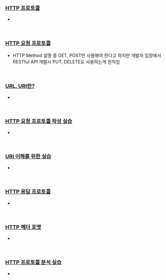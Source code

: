 ### [HTTP 프로토콜](https://youtu.be/watch?v=TwsQX1AnWJU)

- 

&nbsp;

### [HTTP 요청 프로토콜](https://youtu.be/watch?v=rxaBwwI_JnI)

- HTTP Method 설명 중 GET, POST만 사용해야 한다고 하지만 개발자 입장에서 RESTful API 개발시 PUT, DELETE도 사용하는게 원칙임

&nbsp;

### [URL, URI란?](https://youtu.be/watch?v=2ikhZ_fNP5Y)

- 

&nbsp;

### [HTTP 요청 프로토콜 작성 실습](https://youtu.be/watch?v=XbGJYsxed2w)

- 

&nbsp;

### [URI 이해를 위한 실습](https://youtu.be/watch?v=HBojczyd1Ac)

- 

&nbsp;

### [HTTP 응답 프로토콜](https://youtu.be/watch?v=kuucNF4Zvbs)

- 

&nbsp;

### [HTTP 헤더 포맷](https://youtu.be/watch?v=mQTGmxendk8)

- 

&nbsp;

### [HTTP 프로토콜 분석 실습](https://youtu.be/watch?v=dhMrKTwNI8U?)

-